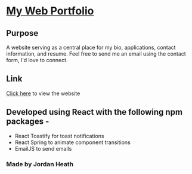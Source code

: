 # [My Web Portfolio](https://jwiz9.github.io/react-portfolio-jwiz9/)

## Purpose
A website serving as a central place for my bio, applications, contact information, and resume. Feel free to send me an email using the contact form, I'd love to connect.

## Link
[Click here](https://jwiz9.github.io/react-portfolio-jwiz9/) to view the website

## Developed using React with the following npm packages -
* React Toastify for toast notifications
* React Spring to animate component transitions
* EmailJS to send emails

### Made by Jordan Heath
